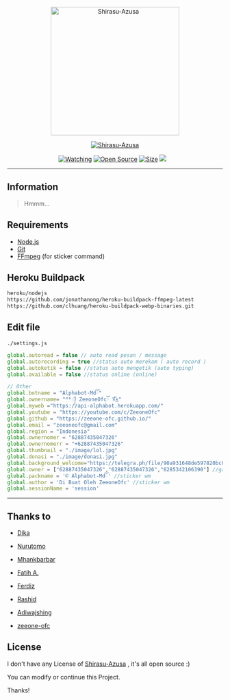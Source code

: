 
<p align="center">
<img src="https://github.com/zeeone-ofc/Alphabot-Md/blob/v7.1/image/lol_1.jpg" alt="Shirasu-Azusa" width="300"/>
</p>

<p align="center">
<a href="#"><img title="Shirasu-Azusa" src="https://img.shields.io/badge/Shirasu-Azusa-green?colorA=%23ff0000&colorB=%23017e40&style=for-the-badge"></a>
</p>
<p align="center">

</p>
<p align="center">
<a href="https://github.com/zeeone-ofc/Alphabot-Md/watchers"><img title="Watching" src="https://img.shields.io/github/watchers/zeeone-ofc/Alphabot-Md?label=Watchers&color=blue&style=flat-square"></a>
<a href="https://github.com/zeeone-ofc/Alphabot-Md"><img title="Open Source" src="https://badges.frapsoft.com/os/v2/open-source.svg?v=103"></a>
<a href="https://github.com/zeeone-ofc/Alphabot-Md/"><img title="Size" src="https://img.shields.io/github/repo-size/zeeone-ofc/Alphabot-Md?style=flat-square&color=green"></a>
<a href="https://hits.seeyoufarm.com"><img src="https://hits.seeyoufarm.com/api/count/incr/badge.svg?url=https%3A%2F%2Fgithub.com%2Fzeeone-ofc%2FAlphabot-Md&count_bg=%2379C83D&title_bg=%23555555&icon=probot.svg&icon_color=%2300FF6D&title=hits&edge_flat=false"/></a>
</a>&nbsp;&nbsp;
</p>

<p align="center">

</p>
</div>


---

## Information
> Hmmm...

## Requirements
* [Node.js](https://nodejs.org/en/)
* [Git](https://git-scm.com/downloads)
* [FFmpeg](https://github.com/BtbN/FFmpeg-Builds/releases/download/autobuild-2020-12-08-13-03/ffmpeg-n4.3.1-26-gca55240b8c-win64-gpl-4.3.zip) (for sticker command)

## Heroku Buildpack
```bash
heroku/nodejs
https://github.com/jonathanong/heroku-buildpack-ffmpeg-latest
https://github.com/clhuang/heroku-buildpack-webp-binaries.git
```


## Edit file
`./settings.js`
```ts
global.autoread = false // auto read pesan / message
global.autorecording = true //status auto merekam ( auto record )
global.autoketik = false //status auto mengetik (auto typing)
global.available = false //status online (online)

// Other
global.botname = "Alphabot-Mdོ"
global.ownername= "ᴹᴿ᭄ ZeeoneOfcོ ×፝֟͜×"
global.myweb ="https://api-alphabot.herokuapp.com/"
global.youtube = "https://youtube.com/c/ZeeoneOfc"
global.github = "https://zeeone-ofc.github.io/"
global.email = "zeeoneofc@gmail.com"
global.region = "Indonesia"
global.ownernomer = "62887435047326"
global.ownernomerr = "+62887435047326"
global.thumbnail = "./image/lol.jpg"
global.donasi = "./image/donasi.jpg"
global.background_welcome="https://telegra.ph/file/90a931648de597820bc08.jpg" // maks size 30kb, agar welcome image nya tdk delay
global.owner = ["62887435047326","62887435047326","6285342106390"] //ganti agar fitur owner bisa di gunakan
global.packname = '© Alphabot-Mdོ' //sticker wm
global.author = 'Di Buat Oleh ZeeoneOfc' //sticker wm
global.sessionName = 'session'
```

----------

<p align="center">
</p>


## Thanks to

- [Dika](https://github.com/DikaArdnt)

- [Nurutomo](https://github.com/Nurutomo)

- [Mhankbarbar](https://github.com/MhankBarBar)

- [Fatih A.](https://github.com/fatiharridho)

- [Ferdiz](https://github.com/FERDIZ-afk)

- [Rashid](https://github.com/rashidsiregar28)

- [Adiwajshing](https://github.com/adiwajshing)

- [zeeone-ofc](https://zeeone-ofc.github.io)

## License

I don't have any License of [Shirasu-Azusa](https://github.com/rizzzky78/AzusaShirasu) , it's all open source :)

You can modify or continue this Project.

Thanks!
